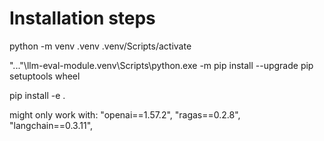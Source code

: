 # Installation steps

python -m venv .venv 
.venv/Scripts/activate

"..."\llm-eval-module.venv\Scripts\python.exe -m pip install --upgrade pip setuptools wheel

pip install -e .

might only work with:
"openai==1.57.2",
"ragas==0.2.8",
"langchain==0.3.11",